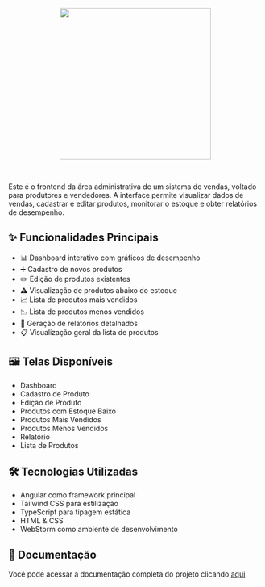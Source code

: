 <p align="center">
  <a href="https://codesandbox.io">
    <img src="https://codesandbox.io/static/img/banner.png?v=2" height="300px">
  </a>
</p>

&nbsp;

Este é o frontend da área administrativa de um sistema de vendas, voltado para produtores e vendedores. A interface permite visualizar dados de vendas, cadastrar e editar produtos, monitorar o estoque e obter relatórios de desempenho.

## ✨ Funcionalidades Principais
- 📊 Dashboard interativo com gráficos de desempenho
- ➕ Cadastro de novos produtos
- ✏️ Edição de produtos existentes
- ⚠️ Visualização de produtos abaixo do estoque
- 📈 Lista de produtos mais vendidos
- 📉 Lista de produtos menos vendidos
- 📄 Geração de relatórios detalhados
- 📋 Visualização geral da lista de produtos

## 🖼️ Telas Disponíveis
- Dashboard
- Cadastro de Produto
- Edição de Produto
- Produtos com Estoque Baixo
- Produtos Mais Vendidos
- Produtos Menos Vendidos
- Relatório
- Lista de Produtos

## 🛠️ Tecnologias Utilizadas
- Angular ️como framework principal
- Tailwind CSS para estilização
- TypeScript para tipagem estática
- HTML & CSS
- WebStorm como ambiente de desenvolvimento

## 📄 Documentação
Você pode acessar a documentação completa do projeto clicando [aqui](../../Documentacao.pdf).
